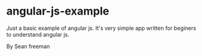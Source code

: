 # angular-js-example

Just  a basic example of angular js. It's very simple app written for beginers to understand angular js. 


By Sean freeman
